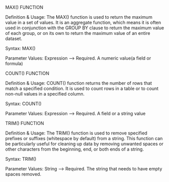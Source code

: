 MAX() FUNCTION

Definition & Usage:
The MAX() function is used to return the maximum value in a set of values.  It is an aggregate function, which means it is often used in conjunction with the GROUP BY clause to return the maximum value of each group, or on its own to return the maximum value of an entire dataset.

Syntax:
MAX()

Parameter Values:
Expression --> Required. A numeric value(a field or formula)

COUNT() FUNCTION 

Definition & Usage:
COUNT() function returns the number of rows that match a specified condition. It is used to count rows in a table or to count non-null values in a specified column.

Syntax:
COUNT()

Parameter Values:
Expression --> Required. A field or a string value

TRIM() FUNCTION

Definition & Usage:
The TRIM() function is used to remove specified prefixes or suffixes (whitespace by default) from a string. This function can be particularly useful for cleaning up data by removing unwanted spaces or other characters from the beginning, end, or both ends of a string.

Syntax:
TRIM()

Parameter Values:
String --> Required. The string that needs to have empty spaces removed. 